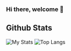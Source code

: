 ### Hi there, welcome 👋

## Github Stats
![My Stats](https://github-readme-stats.vercel.app/api?username=ajailani4&show_icons=true&theme=dark)
![Top Langs](https://github-readme-stats.vercel.app/api/top-langs/?username=ajailani4&layout=compact)
